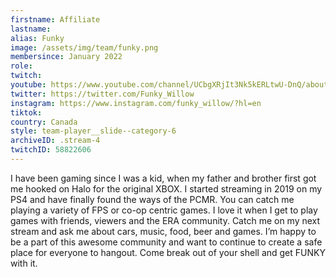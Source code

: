 ```yaml
---
firstname: Affiliate
lastname:
alias: Funky
image: /assets/img/team/funky.png
membersince: January 2022
role: 
twitch: 
youtube: https://www.youtube.com/channel/UCbgXRjIt3Nk5kERLtwU-DnQ/about
twitter: https://twitter.com/Funky_Willow
instagram: https://www.instagram.com/funky_willow/?hl=en
tiktok: 
country: Canada
style: team-player__slide--category-6
archiveID: .stream-4
twitchID: 58822606 
---
```

I have been gaming since I was a kid, when my father and brother first got me hooked on Halo for the original XBOX. I started streaming in 2019 on my PS4 and have finally found the ways of the PCMR. You can catch me playing a variety of FPS or co-op centric games. I love it when I get to play games with friends, viewers and the ERA community. Catch me on my next stream and ask me about cars, music, food, beer and games. I’m happy to be a part of this awesome community and want to continue to create a safe place for everyone to hangout. Come break out of your shell and get FUNKY with it.